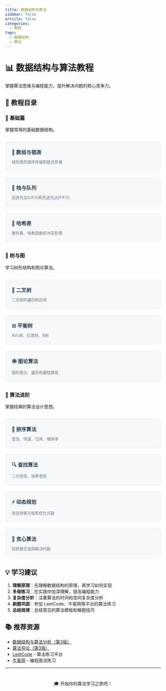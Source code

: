 ```yaml
---
title: 数据结构与算法
sidebar: false
article: false
categories:
  - 教程
tags:
  - 数据结构
  - 算法
---
```


# 📊 数据结构与算法教程

掌握算法思维与编程能力，提升解决问题的核心竞争力。

## 📖 教程目录

### 🌟 基础篇

掌握常用的基础数据结构。

<div class="course-list">
  <div class="course-item">
    <a href="./basic/array.html">
      <h3>📘 数组与链表</h3>
      <p>线性表的顺序存储和链式存储</p>
    </a>
  </div>
  
  <div class="course-item">
    <a href="./basic/stack-queue.html">
      <h3>🎯 栈与队列</h3>
      <p>后进先出(LIFO)和先进先出(FIFO)</p>
    </a>
  </div>
  
  <div class="course-item">
    <a href="./basic/hash.html">
      <h3>🔑 哈希表</h3>
      <p>散列表、哈希函数和冲突处理</p>
    </a>
  </div>
</div>

### 🌳 树与图

学习树形结构和图论算法。

<div class="course-list">
  <div class="course-item">
    <a href="./tree/binary-tree.html">
      <h3>🌲 二叉树</h3>
      <p>二叉树的遍历和应用</p>
    </a>
  </div>
  
  <div class="course-item">
    <a href="./tree/balanced-tree.html">
      <h3>⚖️ 平衡树</h3>
      <p>AVL树、红黑树、B树</p>
    </a>
  </div>
  
  <div class="course-item">
    <a href="./graph/graph.html">
      <h3>🕸️ 图论算法</h3>
      <p>图的表示、遍历和最短路径</p>
    </a>
  </div>
</div>

### 🚀 算法进阶

掌握经典的算法设计思想。

<div class="course-list">
  <div class="course-item">
    <a href="./algorithm/sort.html">
      <h3>🔢 排序算法</h3>
      <p>冒泡、快速、归并、堆排序</p>
    </a>
  </div>
  
  <div class="course-item">
    <a href="./algorithm/search.html">
      <h3>🔍 查找算法</h3>
      <p>二分查找、哈希查找</p>
    </a>
  </div>
  
  <div class="course-item">
    <a href="./algorithm/dp.html">
      <h3>⚡ 动态规划</h3>
      <p>状态转移方程和优化问题</p>
    </a>
  </div>
  
  <div class="course-item">
    <a href="./algorithm/greedy.html">
      <h3>🎯 贪心算法</h3>
      <p>局部最优选择解决问题</p>
    </a>
  </div>
</div>

## 💡 学习建议

1. **理解原理**：先理解数据结构的原理，再学习如何实现
2. **多做练习**：在实践中加深理解，提高编程能力
3. **复杂度分析**：注重算法的时间和空间复杂度分析
4. **刷题巩固**：参加 LeetCode、牛客网等平台的算法练习
5. **总结规律**：总结常见的算法模板和解题技巧

## 📚 推荐资源

- [数据结构与算法分析（第3版）](https://book.douban.com/subject/26745780/)
- [算法导论（第3版）](https://book.douban.com/subject/20432061/)
- [LeetCode](https://leetcode.cn/) - 算法练习平台
- [牛客网](https://www.nowcoder.com/) - 编程面试练习

---

<div style="text-align: center; margin-top: 40px;">
  <p>🎓 开始你的算法学习之旅吧！</p>
</div>

<style scoped>
.course-list {
  display: grid;
  grid-template-columns: repeat(auto-fill, minmax(280px, 1fr));
  gap: 20px;
  margin: 30px 0;
}

.course-item {
  background: var(--bg-color-secondary, #f6f8fa);
  border: 1px solid var(--border-color, #eaecef);
  border-radius: 10px;
  padding: 20px;
  transition: all 0.3s ease;
}

.course-item:hover {
  transform: translateY(-5px);
  box-shadow: 0 8px 20px rgba(0, 0, 0, 0.1);
  border-color: var(--accent-color, #3eaf7c);
}

.course-item a {
  text-decoration: none;
  color: inherit;
}

.course-item h3 {
  margin-top: 0;
  margin-bottom: 10px;
  color: var(--text-color, #2c3e50);
  border: none;
}

.course-item p {
  margin: 0;
  color: var(--text-color-secondary, #6a737d);
  font-size: 0.9em;
}
</style>


